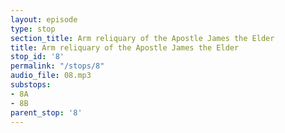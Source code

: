 ```yaml
---
layout: episode
type: stop
section_title: Arm reliquary of the Apostle James the Elder
title: Arm reliquary of the Apostle James the Elder
stop_id: '8'
permalink: "/stops/8"
audio_file: 08.mp3
substops:
- 8A
- 8B
parent_stop: '8'
---
```


